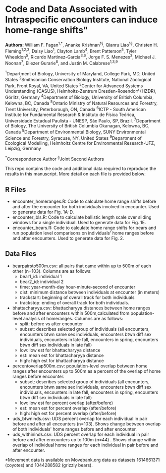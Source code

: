# Code and Data Associated with Intraspecific encounters can induce home-range shifts"

<b>Authors:</b> William F. Fagan<sup>1,*</sup>, Ananke Krishnan<sup>1§</sup>, Qianru Liao<sup>1§</sup>, Christen H. Fleming<sup>1,2,3</sup>, Daisy Liao<sup>1</sup>, Clayton Lamb<sup>4</sup>, Brent Patterson<sup>5</sup>, Tyler Wheeldon<sup>5</sup>, Ricardo Martinez-Garcia<sup>3,6</sup>, Jorge F. S. Menezes<sup>3</sup>, Michael J. Noonan<sup>7</sup>, Eliezer Gurarie<sup>8</sup>, and Justin M. Calabrese<sup>1,3,9</sup>

<sup>1</sup>Department of Biology, University of Maryland, College Park, MD, United States
<sup>2</sup>Smithsonian Conservation Biology Institute, National Zoological Park, Front Royal, VA, United States 
<sup>3</sup>Center for Advanced Systems Understanding (CASUS), Helmholtz-Zentrum Dresden-Rosendorf (HZDR), Görlitz, Germany
<sup>4</sup>Department of Biology, University of British Columbia, Kelowna, BC, Canada
<sup>5</sup>Ontario Ministry of Natural Resources and Forestry, Trent University, Peterborough, ON, Canada
<sup>6</sup>ICTP - South American Institute for Fundamental Research & Instituto de Física Teórica, Universidade Estadual Paulista - UNESP, São Paulo, SP, Brazil.
<sup>7</sup>Department of Biology, The University of British Columbia Okanagan, Kelowna, BC, Canada
<sup>8</sup>Department of Environmental Biology, SUNY Environmental Science and Forestry, Syracuse, NY, United States
<sup>9</sup>Department of Ecological Modelling, Helmholtz Centre for Environmental Research-UFZ, Leipzig, Germany

<sup>*</sup>Correspondence Author
<sup>§</sup>Joint Second Authors

This repo contains the code and additional data required to reproduce the results in this manuscript. More detail on each file is provided below:

## R Files
- encounter_homeranges.R: Code to calculate home range shifts before and after the encounter for both individuals involved in encounter. Used to generate data for Fig. 1A-D.
- encounter_bls.R: Code to calculate ballistic length scale over sliding windows for a single individual. Used to generate data for Fig. 1E.
- encounter_bears.R: Code to calculate home range shifts for bears and run population level comparisons on individuals' home ranges before and after encounters. Used to generate data for Fig. 2.

## Data Files
- bearpairsto500m.csv: all pairs that came within up to 500m of each other (n=103). Columns are as follows:
  - bear1_id: individual 1
  - bear2_id: individual 2
  - time: year-month-day hour-minute-second of encounter
  - dist: minimum distance between individuals at encounter (in meters)
  - trackstart: beginning of overall track for both individuals
  - trackstop: ending of overall track for both individuals.
- bhattacharyya.csv: bhattacharyya distances between home ranges before and after encounters within 500m,calculated from population-level analysis of homeranges. Columns are as follows:
  - split: before vs after encounter
  - subset: describes selected group of individuals (all encounters, encounters btwn same sex individuals, encounters btwn diff sex individuals, encounters in late fall, encounters in spring, encounters btwn diff sex individuals in late fall)
  - low: low est for bhattacharyya distance
  - est: mean est for bhattacharyya distance
  - high: high est for bhattacharyya distance
- percentoverlap500m.csv: population-level overlap between home ranges after encounters up to 500m as a percent of the overlap of home ranges before encounter. 
  - subset: describes selected group of individuals (all encounters, encounters btwn same sex individuals, encounters btwn diff sex individuals, encounters in late fall, encounters in spring, encounters btwn diff sex individuals in late fall)
  - low: low est for percent overlap (after/before)
  - est: mean est for percent overlap (after/before)
  - high: high est for percent overlap (after/before)
- uds_btwninds.csv: UDS percent overlap for each individual in pair before and after all encounters (n=103). Shows change between overlap of both individuals' home ranges before and after encounter. 
- uds_withininds.csv: UDS percent overlap for each individual in pair before and after encounters up to 100m (n=44) . Shows change within overlap of individual home ranges for each individual in pair before and after encounter.
      
*Movement data is available on Movebank.org data as datasets 1614661371 (coyotes) and 1044288582 (grizzly bears).

      
